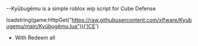 --Kyūbugēmu is a simple roblox wip script for Cube Defense

loadstring(game:HttpGet("https://raw.githubusercontent.com/xlfware/Kyubugemu/main/Kyūbugēmu.lua"))('ICE')

- With Redeem all

